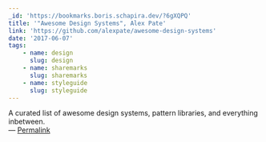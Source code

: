 ```yaml
---
_id: 'https://bookmarks.boris.schapira.dev/?6gXQPQ'
title: '"Awesome Design Systems", Alex Pate'
link: 'https://github.com/alexpate/awesome-design-systems'
date: '2017-06-07'
tags:
    - name: design
      slug: design
    - name: sharemarks
      slug: sharemarks
    - name: styleguide
      slug: styleguide
---
```


A curated list of awesome design systems, pattern libraries, and everything
inbetween. <br>&#8212;
<a href="https://bookmarks.boris.schapira.dev/?6gXQPQ" title="Permalink">Permalink</a>
